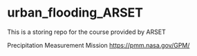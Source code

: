 # urban_flooding_ARSET


This is a storing repo for the course provided by ARSET


Precipitation Measurement Mission
https://pmm.nasa.gov/GPM/
